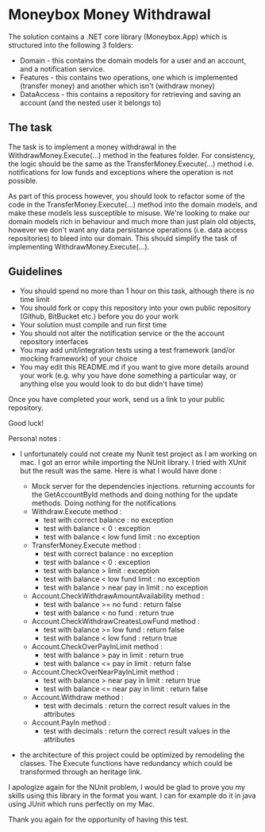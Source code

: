 # Moneybox Money Withdrawal

The solution contains a .NET core library (Moneybox.App) which is structured into the following 3 folders:

* Domain - this contains the domain models for a user and an account, and a notification service.
* Features - this contains two operations, one which is implemented (transfer money) and another which isn't (withdraw money)
* DataAccess - this contains a repository for retrieving and saving an account (and the nested user it belongs to)

## The task

The task is to implement a money withdrawal in the WithdrawMoney.Execute(...) method in the features folder. For consistency, the logic should be the same as the TransferMoney.Execute(...) method i.e. notifications for low funds and exceptions where the operation is not possible. 

As part of this process however, you should look to refactor some of the code in the TransferMoney.Execute(...) method into the domain models, and make these models less susceptible to misuse. We're looking to make our domain models rich in behaviour and much more than just plain old objects, however we don't want any data persistance operations (i.e. data access repositories) to bleed into our domain. This should simplify the task of implementing WithdrawMoney.Execute(...).

## Guidelines

* You should spend no more than 1 hour on this task, although there is no time limit
* You should fork or copy this repository into your own public repository (Github, BitBucket etc.) before you do your work
* Your solution must compile and run first time
* You should not alter the notification service or the the account repository interfaces
* You may add unit/integration tests using a test framework (and/or mocking framework) of your choice
* You may edit this README.md if you want to give more details around your work (e.g. why you have done something a particular way, or anything else you would look to do but didn't have time)

Once you have completed your work, send us a link to your public repository.

Good luck!

Personal notes :

- I unfortunately could not create my Nunit test project as I am working on mac. I got an error while importing the NUnit library. I tried with XUnit but the result was the same. Here is what I would have done :

	- Mock server for the dependencies injections. returning accounts for the GetAccountById methods and doing nothing for the update methods. Doing nothing for the notifications
	- Withdraw.Execute method : 
		- test with correct balance : no exception
		- test with balance < 0 : exception
		- test with balance < low fund limit  : no exception
	- TransferMoney.Execute method : 
		- test with correct balance : no exception
		- test with balance < 0 : exception
		- test with balance > limit : exception
		- test with balance < low fund limit  : no exception
		- test with balance > near pay in limit : no exception
	- Account.CheckWithdrawAmountAvailability method :
		- test with balance >= no fund : return false
		- test with balance < no fund : return true
	- Account.CheckWithdrawCreatesLowFund method :
		- test with balance >= low fund : return false
		- test with balance < low fund : return true
	- Account.CheckOverPayInLimit method :
		- test with balance > pay in limit : return true
		- test with balance <= pay in limit : return false
	- Account.CheckOverNearPayInLimit method :
		- test with balance > near pay in limit : return true
		- test with balance <= near pay in limit : return false
	- Account.Withdraw method :
		- test with decimals : return the correct result values in the attributes
	- Account.PayIn method :
		- test with decimals : return the correct result values in the attributes

- the architecture of this project could be optimized by remodeling the classes. The Execute functions have redundancy which could be transformed through an heritage link.

I apologize again for the NUnit problem, I would be glad to prove you my skills using this library in the format you want. I can for example do it in java using JUnit which runs perfectly on my Mac.

Thank you again for the opportunity of having this test.

